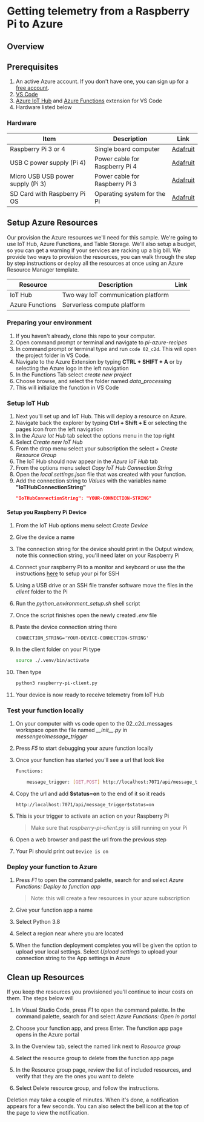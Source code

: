 # Getting telemetry from a Raspberry Pi to Azure

## Overview

## Prerequisites

1. An active Azure account. If you don't have one, you can sign up for a [free account](https://azure.microsoft.com/free/).
1. [VS Code](https://code.visualstudio.com/Download)
1. [Azure IoT Hub](https://marketplace.visualstudio.com/items?itemName=vsciot-vscode.azure-iot-toolkit) and [Azure Functions](https://marketplace.visualstudio.com/items?itemName=ms-azuretools.vscode-azurefunctions) extension for VS Code
1. Hardware listed below

### Hardware

| Item | Description | Link |
|-|-|-|
| Raspberry Pi 3 or 4 | Single board computer | [Adafruit](https://www.adafruit.com/product/4292) |
| USB C power supply (Pi 4) | Power cable for Raspberry Pi 4 | [Adafruit](https://www.adafruit.com/product/4298) |
| Micro USB USB power supply (Pi 3) | Power cable for Raspberry Pi 3 | [Adafruit](https://www.adafruit.com/product/1995) |
| SD Card with Raspberry Pi OS | Operating system for the Pi | [Adafruit](https://www.adafruit.com/product/2820) |

## Setup Azure Resources

Our provision the Azure resources we'll need for this sample. We're going to use IoT Hub, Azure Functions, and Table Storage. We'll also setup a budget, so you can get a warning if your services are racking up a big bill. We provide two ways to provision the resources, you can walk through the step by step instructions or deploy all the resources at once using an Azure Resource Manager template.

| Resource | Description | Link |
|-|-|-|
| IoT Hub | Two way IoT communication platform | |
| Azure Functions | Serverless compute platform | |

### Preparing your environment

1. If you haven't already, clone this repo to your computer.
1. Open command prompt or terminal and navigate to *pi-azure-recipes*
1. In command prompt or terminal type and run ```code 02_c2d```. This will open the project folder in VS Code.
1. Navigate to the Azure Extension by typing **CTRL + SHIFT + A** or by selecting the Azure logo in the left navigation
1. In the Functions Tab select *create new project*
1. Choose browse, and select the folder named *data_processing*
1. This will initialize the function in VS Code

### Setup IoT Hub

1. Next you'll set up and IoT Hub. This will deploy a resource on Azure.
1. Navigate back the explorer by typing **Ctrl + Shift + E** or selecting the pages icon from the left navigation
1. In the *Azure Iot Hub* tab select the options menu in the top right
1. Select *Create new IoT Hub*
1. From the drop menu select your subscription the select *+ Create Resource Group*
1. The IoT Hub should now appear in the *Azure IoT Hub* tab
1. From the options menu select *Copy IoT Hub Connection String*
1. Open the *local.settings.json* file that was created with your function.
1. Add the connection string to *Values* with the variables name **"IoTHubConnectionString"**
    ```json
    "IoTHubConnectionString": "YOUR-CONNECTION-STRING"
    ```

#### Setup you Raspberry Pi Device

1. From the IoT Hub options menu select *Create Device*

1. Give the device a name

1. The connection string for the device should print in the Output window, note this connection string, you'll need later on your Raspberry Pi

1. Connect your raspberry Pi to a monitor and keyboard or use the the instructions [here](https://github.com/microsoft/rpi-resources/tree/master/headless-setup) to setup your pi for SSH

1. Using a USB drive or an SSH file transfer software move the files in the *client* folder to the Pi

1. Run the *python_environment_setup.sh* shell script

1. Once the script finishes open the newly created *.env* file

1. Paste the device connection string there
    ```
    CONNECTION_STRING='YOUR-DEVICE-CONNECTION-STRING'
    ```

1. In the client folder on your Pi type
    ```sh
    source ./.venv/bin/activate
    ```

1. Then type
    ```sh
    python3 raspberry-pi-client.py
    ```

1. Your device is now ready to receive telemetry from IoT Hub

### Test your function locally

1. On your computer with vs code open to the 02_c2d_messages workspace open the file named *__init\__\.py* in *messenger/message_trigger*

1. Press *F5* to start debugging your azure function locally

1. Once your function has started you'll see a url that look like
    ```sh
    Functions:

        message_trigger: [GET,POST] http://localhost:7071/api/message_trigger
    ```

1. Copy the url and add **$status=on** to the end of it so it reads
    ```
    http://localhost:7071/api/message_trigger$status=on
    ```

1. This is your trigger to activate an action on your Raspberry Pi

    > Make sure that *raspberry-pi-client.py* is still running on your Pi

1. Open a web browser and past the url from the previous step

1. Your Pi should print out ```Device is on```

### Deploy your function to Azure

1. Press *F1* to open the command palette, search for and select *Azure Functions: Deploy to function app*

    > Note: this will create a few resources in your azure subscription

1. Give your function app a name

1. Select Python 3.8

1. Select a region near where you are located

1. When the function deployment completes you will be given the option to upload your local settings. Select *Upload settings* to upload your connection string to the App settings in Azure

## Clean up Resources

If you keep the resources you provisioned you'll continue to incur costs on them. The steps below will

1. In Visual Studio Code, press *F1* to open the command palette. In the command palette, search for and select *Azure Functions: Open in portal*

1. Choose your function app, and press Enter. The function app page opens in the Azure portal

1. In the Overview tab, select the named link next to *Resource group*

1. Select the resource group to delete from the function app page

1. In the Resource group page, review the list of included resources, and verify that they are the ones you want to delete

1. Select Delete resource group, and follow the instructions.

Deletion may take a couple of minutes. When it's done, a notification appears for a few seconds. You can also select the bell icon at the top of the page to view the notification.